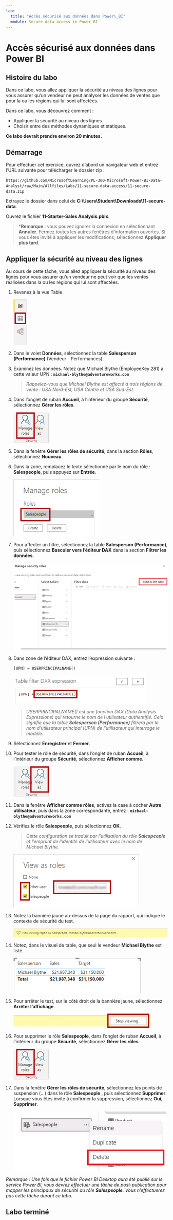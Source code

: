 ```yaml
---
lab:
  title: "Accès sécurisé aux données dans Power\_BI"
  module: Secure data access in Power BI
---
```


# Accès sécurisé aux données dans Power BI

## Histoire du labo

Dans ce labo, vous allez appliquer la sécurité au niveau des lignes pour vous assurer qu’un vendeur ne peut analyser les données de ventes que pour la ou les régions qui lui sont affectées.

Dans ce labo, vous découvrez comment :

- Appliquer la sécurité au niveau des lignes.
- Choisir entre des méthodes dynamiques et statiques.

**Ce labo devrait prendre environ 20 minutes.**

## Démarrage

Pour effectuer cet exercice, ouvrez d’abord un navigateur web et entrez l’URL suivante pour télécharger le dossier zip :

`https://github.com/MicrosoftLearning/PL-300-Microsoft-Power-BI-Data-Analyst/raw/Main/Allfiles/Labs/11-secure-data-access/11-secure-data.zip`

Extrayez le dossier dans celui de **C:\Users\Student\Downloads\11-secure-data**.

Ouvrez le fichier **11-Starter-Sales Analysis.pbix**.

> ***Remarque** : vous pouvez ignorer la connexion en sélectionnant **Annuler**. Fermez toutes les autres fenêtres d’information ouvertes. Si vous êtes invité à appliquer les modifications, sélectionnez **Appliquer plus tard**.

## Appliquer la sécurité au niveau des lignes

Au cours de cette tâche, vous allez appliquer la sécurité au niveau des lignes pour vous assurer qu’un vendeur ne peut voir que les ventes réalisées dans la ou les régions qui lui sont affectées.

1. Revenez à la vue Table.

   ![Image 5701](Linked_image_Files/11-secure-data-access_image20.png)

1. Dans le volet **Données**, sélectionnez la table **Salesperson (Performance)** (Vendeur - Performances).

1. Examinez les données. Notez que Michael Blythe (EmployeeKey 281) a cette valeur UPN : **`michael-blythe@adventureworks.com`**
    
    > *Rappelez-vous que Michael Blythe est affecté à trois régions de vente : USA Nord-Est, USA Centre et USA Sud-Est.*

1. Dans l’onglet de ruban **Accueil**, à l’intérieur du groupe **Sécurité**, sélectionnez **Gérer les rôles**.

    ![Image 5700](Linked_image_Files/11-secure-data-access_image21.png)

1. Dans la fenêtre **Gérer les rôles de sécurité**, dans la section **Rôles**, sélectionnez **Nouveau**.

1. Dans la zone, remplacez le texte sélectionné par le nom du rôle : **Salespeople**, puis appuyez sur **Entrée**.

   ![Image 5703](Linked_image_Files/11-secure-data-access_image23.png)

1. Pour affecter un filtre, sélectionnez la table **Salesperson (Performance)**, puis sélectionnez **Basculer vers l’éditeur DAX** dans la section **Filtrer les données**.

   ![Image 5703](Linked_image_Files/11-secure-data-access_image24.png)

1. Dans zone de l’éditeur DAX, entrez l’expression suivante :

    ```DAX
    [UPN] = USERPRINCIPALNAME()
    ```

   ![Image 11](Linked_image_Files/11-secure-data-access_image25.png)

    > *USERPRINCIPALNAME() est une fonction DAX (Data Analysis Expressions) qui retourne le nom de l’utilisateur authentifié. Cela signifie que la table **Salesperson (Performance)** filtrera par le nom d’utilisateur principal (UPN) de l’utilisateur qui interroge le modèle.*

1. Sélectionnez **Enregistrer** et **Fermer**.

1. Pour tester le rôle de sécurité, dans l’onglet de ruban **Accueil**, à l’intérieur du groupe **Sécurité**, sélectionnez **Afficher comme**.

   ![Image 5708](Linked_image_Files/11-secure-data-access_image27.png)

1. Dans la fenêtre **Afficher comme rôles**, activez la case à cocher  **Autre utilisateur**, puis dans la zone correspondante, entrez : **`michael-blythe@adventureworks.com`**

1. Vérifiez le rôle **Salespeople**, puis sélectionnez **OK**.
    
    > *Cette configuration se traduit par l’utilisation du rôle **Salespeople** et l’emprunt de l’identité de l’utilisateur avec le nom de Michael Blythe.*

   ![Image 5709](Linked_image_Files/11-secure-data-access_image28.png)

1. Notez la bannière jaune au-dessus de la page du rapport, qui indique le contexte de sécurité du test.

   ![Image 13](Linked_image_Files/11-secure-data-access_image30.png)

1. Notez, dans le visuel de table, que seul le vendeur **Michael Blythe** est listé.

   ![Image 5713](Linked_image_Files/11-secure-data-access_image31.png)

1. Pour arrêter le test, sur le côté droit de la bannière jaune, sélectionnez **Arrêter l’affichage**.

   ![Image 5712](Linked_image_Files/11-secure-data-access_image32.png)

1. Pour supprimer le rôle **Salespeople**, dans l’onglet de ruban **Accueil**, à l’intérieur du groupe **Sécurité**, sélectionnez **Gérer les rôles**.

   ![Image 16](Linked_image_Files/11-secure-data-access_image33.png)

1. Dans la fenêtre **Gérer les rôles de sécurité**, sélectionnez les points de suspension (…) dans le rôle **Salespeople** , puis sélectionnez **Supprimer**. Lorsque vous êtes invité à confirmer la suppression, sélectionnez **Oui, Supprimer**.

   ![Image 34](Linked_image_Files/11-secure-data-access_image34.png)

*Remarque : Une fois que le fichier Power BI Desktop aura été publié sur le service Power BI, vous devrez effectuer une tâche de post-publication pour mapper les principaux de sécurité au rôle **Salespeople**. Vous n’effectuerez pas cette tâche durant ce labo.*

## Labo terminé
